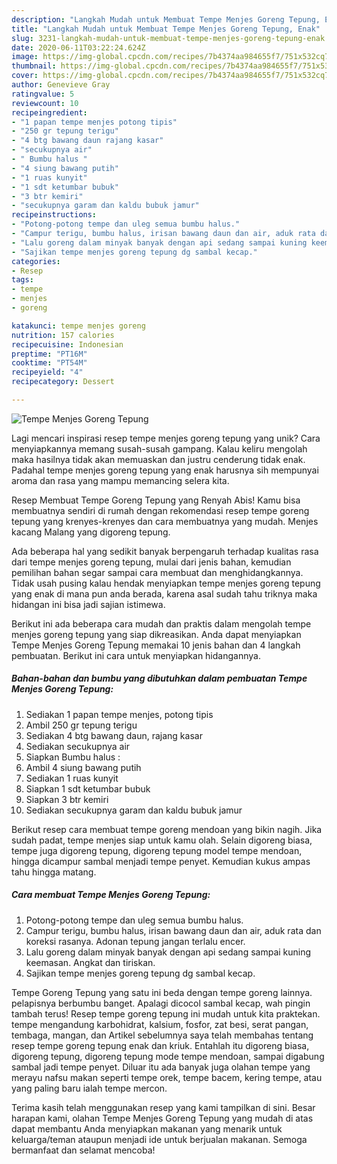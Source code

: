```yaml
---
description: "Langkah Mudah untuk Membuat Tempe Menjes Goreng Tepung, Enak"
title: "Langkah Mudah untuk Membuat Tempe Menjes Goreng Tepung, Enak"
slug: 3231-langkah-mudah-untuk-membuat-tempe-menjes-goreng-tepung-enak
date: 2020-06-11T03:22:24.624Z
image: https://img-global.cpcdn.com/recipes/7b4374aa984655f7/751x532cq70/tempe-menjes-goreng-tepung-foto-resep-utama.jpg
thumbnail: https://img-global.cpcdn.com/recipes/7b4374aa984655f7/751x532cq70/tempe-menjes-goreng-tepung-foto-resep-utama.jpg
cover: https://img-global.cpcdn.com/recipes/7b4374aa984655f7/751x532cq70/tempe-menjes-goreng-tepung-foto-resep-utama.jpg
author: Genevieve Gray
ratingvalue: 5
reviewcount: 10
recipeingredient:
- "1 papan tempe menjes potong tipis"
- "250 gr tepung terigu"
- "4 btg bawang daun rajang kasar"
- "secukupnya air"
- " Bumbu halus "
- "4 siung bawang putih"
- "1 ruas kunyit"
- "1 sdt ketumbar bubuk"
- "3 btr kemiri"
- "secukupnya garam dan kaldu bubuk jamur"
recipeinstructions:
- "Potong-potong tempe dan uleg semua bumbu halus."
- "Campur terigu, bumbu halus, irisan bawang daun dan air, aduk rata dan koreksi rasanya. Adonan tepung jangan terlalu encer."
- "Lalu goreng dalam minyak banyak dengan api sedang sampai kuning keemasan. Angkat dan tiriskan."
- "Sajikan tempe menjes goreng tepung dg sambal kecap."
categories:
- Resep
tags:
- tempe
- menjes
- goreng

katakunci: tempe menjes goreng 
nutrition: 157 calories
recipecuisine: Indonesian
preptime: "PT16M"
cooktime: "PT54M"
recipeyield: "4"
recipecategory: Dessert

---
```



![Tempe Menjes Goreng Tepung](https://img-global.cpcdn.com/recipes/7b4374aa984655f7/751x532cq70/tempe-menjes-goreng-tepung-foto-resep-utama.jpg)

Lagi mencari inspirasi resep tempe menjes goreng tepung yang unik? Cara menyiapkannya memang susah-susah gampang. Kalau keliru mengolah maka hasilnya tidak akan memuaskan dan justru cenderung tidak enak. Padahal tempe menjes goreng tepung yang enak harusnya sih mempunyai aroma dan rasa yang mampu memancing selera kita.

Resep Membuat Tempe Goreng Tepung yang Renyah Abis! Kamu bisa membuatnya sendiri di rumah dengan rekomendasi resep tempe goreng tepung yang krenyes-krenyes dan cara membuatnya yang mudah. Menjes kacang Malang yang digoreng tepung.

Ada beberapa hal yang sedikit banyak berpengaruh terhadap kualitas rasa dari tempe menjes goreng tepung, mulai dari jenis bahan, kemudian pemilihan bahan segar sampai cara membuat dan menghidangkannya. Tidak usah pusing kalau hendak menyiapkan tempe menjes goreng tepung yang enak di mana pun anda berada, karena asal sudah tahu triknya maka hidangan ini bisa jadi sajian istimewa.


Berikut ini ada beberapa cara mudah dan praktis dalam mengolah tempe menjes goreng tepung yang siap dikreasikan. Anda dapat menyiapkan Tempe Menjes Goreng Tepung memakai 10 jenis bahan dan 4 langkah pembuatan. Berikut ini cara untuk menyiapkan hidangannya.

<!--inarticleads1-->

##### Bahan-bahan dan bumbu yang dibutuhkan dalam pembuatan Tempe Menjes Goreng Tepung:

1. Sediakan 1 papan tempe menjes, potong tipis
1. Ambil 250 gr tepung terigu
1. Sediakan 4 btg bawang daun, rajang kasar
1. Sediakan secukupnya air
1. Siapkan  Bumbu halus :
1. Ambil 4 siung bawang putih
1. Sediakan 1 ruas kunyit
1. Siapkan 1 sdt ketumbar bubuk
1. Siapkan 3 btr kemiri
1. Sediakan secukupnya garam dan kaldu bubuk jamur


Berikut resep cara membuat tempe goreng mendoan yang bikin nagih. Jika sudah padat, tempe menjes siap untuk kamu olah. Selain digoreng biasa, tempe juga digoreng tepung, digoreng tepung model tempe mendoan, hingga dicampur sambal menjadi tempe penyet. Kemudian kukus ampas tahu hingga matang. 

<!--inarticleads2-->

##### Cara membuat Tempe Menjes Goreng Tepung:

1. Potong-potong tempe dan uleg semua bumbu halus.
1. Campur terigu, bumbu halus, irisan bawang daun dan air, aduk rata dan koreksi rasanya. Adonan tepung jangan terlalu encer.
1. Lalu goreng dalam minyak banyak dengan api sedang sampai kuning keemasan. Angkat dan tiriskan.
1. Sajikan tempe menjes goreng tepung dg sambal kecap.


Tempe Goreng Tepung yang satu ini beda dengan tempe goreng lainnya. pelapisnya berbumbu banget. Apalagi dicocol sambal kecap, wah pingin tambah terus! Resep tempe goreng tepung ini mudah untuk kita praktekan. tempe mengandung karbohidrat, kalsium, fosfor, zat besi, serat pangan, tembaga, mangan, dan Artikel sebelumnya saya telah membahas tentang resep tempe goreng tepung enak dan kriuk. Entahlah itu digoreng biasa, digoreng tepung, digoreng tepung mode tempe mendoan, sampai digabung sambal jadi tempe penyet. Diluar itu ada banyak juga olahan tempe yang merayu nafsu makan seperti tempe orek, tempe bacem, kering tempe, atau yang paling baru ialah tempe mercon. 

Terima kasih telah menggunakan resep yang kami tampilkan di sini. Besar harapan kami, olahan Tempe Menjes Goreng Tepung yang mudah di atas dapat membantu Anda menyiapkan makanan yang menarik untuk keluarga/teman ataupun menjadi ide untuk berjualan makanan. Semoga bermanfaat dan selamat mencoba!
